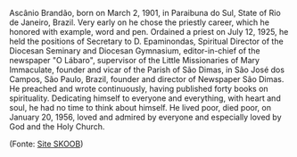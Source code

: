 Ascânio Brandão, born on March 2, 1901, in Paraibuna do Sul, State of Rio de Janeiro, Brazil. Very early on he chose the priestly career, which he honored with example, word and pen. Ordained a priest on July 12, 1925, he held the positions of Secretary to D. Epaminondas, Spiritual Director of the Diocesan Seminary and Diocesan Gymnasium, editor-in-chief of the newspaper "O Lábaro", supervisor of the Little Missionaries of Mary Immaculate, founder and vicar of the Parish of São Dimas, in São José dos Campos, São Paulo, Brazil, founder and director of Newspaper São Dimas. He preached and wrote continuously, having published forty books on spirituality. Dedicating himself to everyone and everything, with heart and soul, he had no time to think about himself. He lived poor, died poor, on January 20, 1956, loved and admired by everyone and especially loved by God and the Holy Church.

(Fonte: [Site SKOOB](https://www.skoob.com.br/autor/24317-monsenhor-ascanio-brandao))
